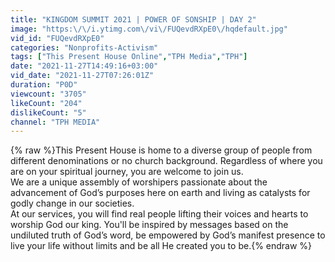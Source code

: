 ```yaml
---
title: "KINGDOM SUMMIT 2021 | POWER OF SONSHIP | DAY 2"
image: "https:\/\/i.ytimg.com\/vi\/FUQevdRXpE0\/hqdefault.jpg"
vid_id: "FUQevdRXpE0"
categories: "Nonprofits-Activism"
tags: ["This Present House Online","TPH Media","TPH"]
date: "2021-11-27T14:49:16+03:00"
vid_date: "2021-11-27T07:26:01Z"
duration: "P0D"
viewcount: "3705"
likeCount: "204"
dislikeCount: "5"
channel: "TPH MEDIA"
---
```

{% raw %}This Present House is home to a diverse group of people from different denominations or no church background. Regardless of where you are on your spiritual journey, you are welcome to join us.<br />We are a unique assembly of worshipers passionate about the advancement of God’s purposes here on earth and living as catalysts for godly change in our societies.<br />At our services, you will find real people lifting their voices and hearts to worship God our king. You'll be inspired by messages based on the undiluted truth of God’s word, be empowered by God’s manifest presence to live your life without limits and be all He created you to be.{% endraw %}
